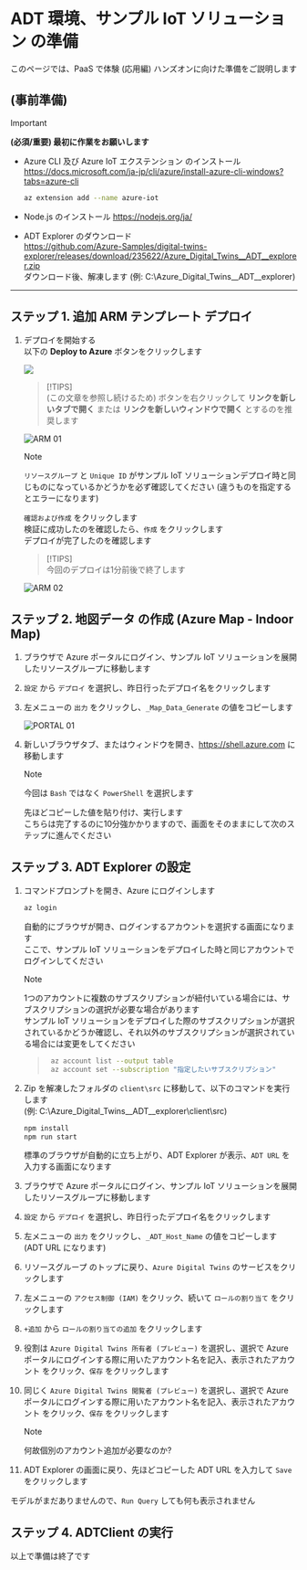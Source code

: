 # ADT 環境、サンプル IoT ソリューション の準備

このページでは、PaaS で体験 (応用編) ハンズオンに向けた準備をご説明します

## (事前準備)

> [!IMPORTANT]  
> **(必須/重要) 最初に作業をお願いします**  

- Azure CLI 及び Azure IoT エクステンション のインストール  
<https://docs.microsoft.com/ja-jp/cli/azure/install-azure-cli-windows?tabs=azure-cli>  

  ```bash
  az extension add --name azure-iot  
  ```  

- Node.js のインストール
<https://nodejs.org/ja/>  

- ADT Explorer のダウンロード  
<https://github.com/Azure-Samples/digital-twins-explorer/releases/download/235622/Azure_Digital_Twins__ADT__explorer.zip>  
  ダウンロード後、解凍します (例: C:\Azure_Digital_Twins__ADT__explorer)

***  
## ステップ 1. 追加 ARM テンプレート デプロイ  

  1. デプロイを開始する  
  以下の **Deploy to Azure** ボタンをクリックします  

      <a href="https://portal.azure.com/#create/Microsoft.Template/uri/https%3A%2F%2Fraw.githubusercontent.com%2Fmicrosoft%2FIoT-Plug-and-Play-Workshop%2Fmain%2FDeployment%2FCreateADTEventGrid.json" target="_blank"><img src="./images/deploy-to-azure.svg"/></a>  

      > [!TIPS]  
      > (この文章を参照し続けるため) ボタンを右クリックして **リンクを新しいタブで開く** または **リンクを新しいウィンドウで開く** とするのを推奨します  

      ![ARM 01](images/jp/arm-01.png)  

      > [!NOTE]  
      > `リソースグループ` と `Unique ID` がサンプル IoT ソリューションデプロイ時と同じものになっているかどうかを必ず確認してください (違うものを指定するとエラーになります)  

      `確認および作成` をクリックします  
      検証に成功したのを確認したら、`作成` をクリックします  
      デプロイが完了したのを確認します  

      > [!TIPS]  
      > 今回のデプロイは1分前後で終了します
      
      ![ARM 02](images/jp/arm-02.png)  

## ステップ 2. 地図データ の作成 (Azure Map - Indoor Map)  

1. ブラウザで Azure ポータルにログイン、サンプル IoT ソリューションを展開したリソースグループに移動します  
2. `設定` から `デプロイ` を選択し、昨日行ったデプロイ名をクリックします  
3. 左メニューの `出力` をクリックし、`_Map_Data_Generate` の値をコピーします  

    ![PORTAL 01](images/jp/portal-01.png)  

4. 新しいブラウザタブ、またはウィンドウを開き、<https://shell.azure.com> に移動します  
    > [!NOTE]  
    > 今回は `Bash` ではなく `PowerShell` を選択します  

    先ほどコピーした値を貼り付け、実行します  
    こちらは完了するのに10分強かかりますので、画面をそのままにして次のステップに進んでください  

## ステップ 3. ADT Explorer の設定  

1. コマンドプロンプトを開き、Azure にログインします  

    ```bash
    az login
    ```  

    自動的にブラウザが開き、ログインするアカウントを選択する画面になります  
    ここで、サンプル IoT ソリューションをデプロイした時と同じアカウントでログインしてください  
    > [!NOTE]  
    > 1つのアカウントに複数のサブスクリプションが紐付いている場合には、サブスクリプションの選択が必要な場合があります  
    > サンプル IoT ソリューションをデプロイした際のサブスクリプションが選択されているかどうか確認し、それ以外のサブスクリプションが選択されている場合には変更をしてください

    > ```bash  
    >  az account list --output table
    >  az account set --subscription "指定したいサブスクリプション"
    > ```  


2. Zip を解凍したフォルダの `client\src` に移動して、以下のコマンドを実行します  
  (例: C:\Azure_Digital_Twins__ADT__explorer\client\src)  

    ```bash
    npm install  
    npm run start  
    ```  
    標準のブラウザが自動的に立ち上がり、ADT Explorer が表示、`ADT URL` を入力する画面になります  

3. ブラウザで Azure ポータルにログイン、サンプル IoT ソリューションを展開したリソースグループに移動します  
4. `設定` から `デプロイ` を選択し、昨日行ったデプロイ名をクリックします  
5. 左メニューの `出力` をクリックし、`_ADT_Host_Name` の値をコピーします (ADT URL になります)  
6. リソースグループ のトップに戻り、`Azure Digital Twins` のサービスをクリックします  
7. 左メニューの `アクセス制御 (IAM)` をクリック、続いて `ロールの割り当て` をクリックします  
8. `+追加` から `ロールの割り当ての追加` をクリックします  
9. 役割は `Azure Digital Twins 所有者 (プレビュー)` を選択し、選択で Azure ポータルにログインする際に用いたアカウント名を記入、表示されたアカウント をクリック、`保存` をクリックします  
10. 同じく `Azure Digital Twins 閲覧者 (プレビュー)` を選択し、選択で Azure ポータルにログインする際に用いたアカウント名を記入、表示されたアカウント をクリック、`保存` をクリックします  

    > [!NOTE]  
    > 何故個別のアカウント追加が必要なのか?  

11. ADT Explorer の画面に戻り、先ほどコピーした ADT URL を入力して `Save` をクリックします  

モデルがまだありませんので、`Run Query` しても何も表示されません  

## ステップ 4. ADTClient の実行  



以上で準備は終了です  

